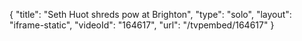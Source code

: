 {
    "title": "Seth Huot shreds pow at Brighton",
    "type": "solo",
    "layout": "iframe-static",
    "videoId": "164617",
    "url": "\/tvpembed\/164617"
}